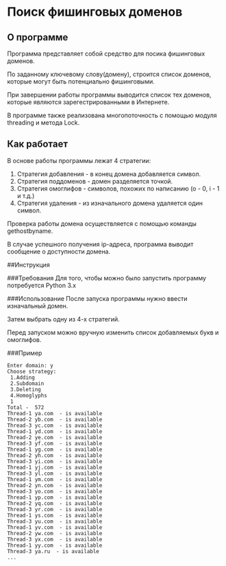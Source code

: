 # Поиск фишинговых доменов

## О программе
Программа представляет собой средство для посика фишинговых доменов.

По заданному ключевому слову(домену), строится список доменов, которые могут быть потенциально фишинговыми.

При завершении работы программы выводится список тех доменов, которые являются зарегестрированными в Интернете.

В программе также реализована многопоточность с помощью модуля threading и метода Lock.

## Как работает
В основе работы программы лежат 4 стратегии:
1. Стратегия добавления - в конец домена добавляется символ.
2. Стратегия поддоменов - домен разделяется точкой.
3. Стратегия омоглифов - символов, похожих по написанию (о - 0, i - 1 и т.д.)
4. Стратегия удаления - из изначального домена удаляется один символ.

Проверка работы домена осуществляется с помощью команды gethostbyname.

В случае успешного получения ip-адреса, программа выводит сообщение о доступности домена.

##Инструкция

###Требования
Для того, чтобы можно было запустить программу потребуется Python 3.x

###Использование
После запуска программы нужно ввести изначальный домен.

Затем выбрать одну из 4-х стратегий. 

Перед запуском можно вручную изменить список добавляемых букв и омоглифов.

###Пример

    Enter domain: y
    Choose strategy: 
     1.Adding 
     2.Subdomain 
     3.Deleting 
     4.Homoglyphs 
     1
    Total -  572
    Thread-1 ya.com  - is available
    Thread-2 yb.com  - is available
    Thread-3 yc.com  - is available
    Thread-1 yd.com  - is available
    Thread-2 ye.com  - is available
    Thread-3 yf.com  - is available
    Thread-1 yg.com  - is available
    Thread-2 yh.com  - is available
    Thread-3 yi.com  - is available
    Thread-1 yj.com  - is available
    Thread-3 yl.com  - is available
    Thread-1 ym.com  - is available
    Thread-2 yn.com  - is available
    Thread-3 yo.com  - is available
    Thread-1 yp.com  - is available
    Thread-2 yq.com  - is available
    Thread-3 yr.com  - is available
    Thread-1 ys.com  - is available
    Thread-3 yu.com  - is available
    Thread-1 yv.com  - is available
    Thread-2 yw.com  - is available
    Thread-3 yx.com  - is available
    Thread-1 yy.com  - is available
    Thread-3 ya.ru  - is available
    ...
